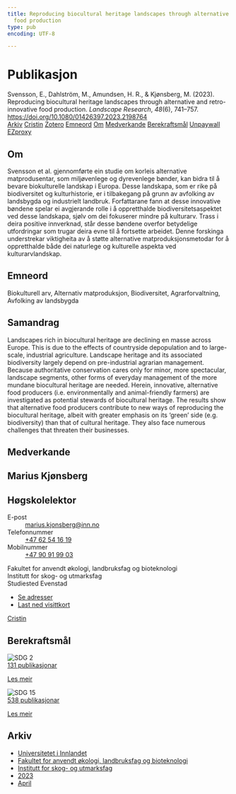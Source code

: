 ```yaml
---
title: Reproducing biocultural heritage landscapes through alternative and retro-innovative
  food production
type: pub
encoding: UTF-8

---
```

<h1>Publikasjon</h1>
<article id="csl-bib-container-24XMB9HM" class="csl-bib-container">
  <div class="csl-bib-body"> <div class="csl-entry">Svensson, E., Dahlström, M., Amundsen, H. R., &#38; Kjønsberg, M. (2023). Reproducing biocultural heritage landscapes through alternative and retro-innovative food production. <i>Landscape Research</i>, <i>48</i>(6), 741–757. <a href="https://doi.org/10.1080/01426397.2023.2198764">https://doi.org/10.1080/01426397.2023.2198764</a></div> </div>
  <div class="csl-bib-buttons">
    <a href="#taxonomy-article-24XMB9HM" alt="archive" class="csl-bib-button">Arkiv</a>
    <a href="https://app.cristin.no/results/show.jsf?id=2140333" alt="Cristin" class="csl-bib-button">Cristin</a>
    <a href="http://zotero.org/groups/5881554/items/24XMB9HM" alt="Zotero" class="csl-bib-button">Zotero</a>
    <a href="#keywords-article-24XMB9HM" alt="keywords" class="csl-bib-button">Emneord</a>
    <a href="#about-article-24XMB9HM" alt="about_pub" class="csl-bib-button">Om</a>
    <a href="#contributors-article-24XMB9HM" alt="contributors" class="csl-bib-button">Medverkande</a>
    <a href="#sdg-article-24XMB9HM" alt="sdg" class="csl-bib-button">Berekraftsmål</a>
    <a href="https://www.tandfonline.com/doi/pdf/10.1080/01426397.2023.2198764?needAccess=true&amp;role=button" alt="Unpaywall" class="csl-bib-button">Unpaywall</a>
    <a href="https://www.tandfonline.com/doi/pdf/10.1080/01426397.2023.2198764?needAccess=true&amp;role=button" alt="EZproxy" class="csl-bib-button">EZproxy</a>
  </div>
  <div id="csl-bib-meta-container-24XMB9HM"></div>
</article>
<div id="csl-bib-meta-24XMB9HM" class="csl-bib-meta">
  <article id="about-article-24XMB9HM" class="about_pub-article">
    <h1>Om</h1>
    Svensson et al. gjennomførte ein studie om korleis alternative matprodusentar, som miljøvenlege og dyrevenlege bønder, kan bidra til å bevare biokulturelle landskap i Europa. Desse landskapa, som er rike på biodiversitet og kulturhistorie, er i tilbakegang på grunn av avfolking av landsbygda og industrielt landbruk. Forfattarane fann at desse innovative bøndene spelar ei avgjerande rolle i å oppretthalde biodiversitetsaspektet ved desse landskapa, sjølv om dei fokuserer mindre på kulturarv. Trass i deira positive innverknad, står desse bøndene overfor betydelige utfordringar som trugar deira evne til å fortsette arbeidet. Denne forskinga understrekar viktigheita av å støtte alternative matproduksjonsmetodar for å oppretthalde både dei naturlege og kulturelle aspekta ved kulturarvlandskap.
  </article>
  <article id="keywords-article-24XMB9HM" class="keywords-article">
    <h1>Emneord</h1>
    Biokulturell arv, Alternativ matproduksjon, Biodiversitet, Agrarforvaltning, Avfolking av landsbygda
  </article>
  <article id="abstract-article-24XMB9HM" class="abstract-article">
    <h1>Samandrag</h1>
    Landscapes rich in biocultural heritage are declining en masse across Europe. This is due to the effects of countryside depopulation and to large-scale, industrial agriculture. Landscape heritage and its associated biodiversity largely depend on pre-industrial agrarian management. Because authoritative conservation cares only for minor, more spectacular, landscape segments, other forms of everyday management of the more mundane biocultural heritage are needed. Herein, innovative, alternative food producers (i.e. environmentally and animal-friendly farmers) are investigated as potential stewards of biocultural heritage. The results show that alternative food producers contribute to new ways of reproducing the biocultural heritage, albeit with greater emphasis on its ‘green’ side (e.g. biodiversity) than that of cultural heritage. They also face numerous challenges that threaten their businesses.
  </article>
  <article id="contributors-article-24XMB9HM" class="contributors-article">
    <h1>Medverkande</h1>
    <div class="personas"> <div class="vrtx-hinn-person-card"> <div class="photo"> <i class="lar la-user-circle missing-person"></i> </div> <div class="info"> <hgroup><h1>Marius Kjønsberg</h1> <h2>Høgskolelektor</h2> </hgroup><dl> <dt>E-post</dt> <dd> <a href="mailto:marius.kjonsberg@inn.no">marius.kjonsberg@inn.no</a> </dd> <dt>Telefonnummer</dt> <dd><a href="tel:+4762541619"> +47 62 54 16 19 </a></dd> <dt>Mobilnummer</dt> <dd><a href="tel:+4790919903"> +47 90 91 99 03 </a></dd> </dl> <p> Fakultet for anvendt økologi, landbruksfag og bioteknologi<br> Institutt for skog- og utmarksfag<br> Studiested Evenstad </p> <ul class="vrtx-hinn-links"> <li><a href="https://www.inn.no/finn-en-ansatt/marius-kjonsberg.html#vrtx-hinn-addresses">Se adresser</a></li> <li><a href="https://www.inn.no/finn-en-ansatt/marius-kjonsberg.html?vrtx=vcf">Last ned visittkort</a></li> </ul> </div> </div> <a href="https://app.cristin.no/persons/show.jsf?id=546504" alt="Cristin URL" class="personas-cristin">Cristin</a> </div>
  </article>
  <article id="sdg-article-24XMB9HM" class="sdg-article">
    <h1>Berekraftsmål</h1>
    <div class="sdg-container"><div id="sdg2" class="sdg">
        <img src="{{< params subfolder >}}images/sdg/sdg02_nn.png" class="image" alt="SDG 2">
        <div class="sdg-overlay">
          <a href="/nn/archive/?key=?sdg=2#archive" class="sdg-publication-count"><span>131</span> publikasjonar</a>
          <p><a href="https://fn.no/om-fn/fns-baerekraftsmaal/utrydde-sult?lang=nno-NO" class="sdg-read-more">Les meir</a></p>
        </div>
      </div> <div id="sdg15" class="sdg">
        <img src="{{< params subfolder >}}images/sdg/sdg15_nn.png" class="image" alt="SDG 15">
        <div class="sdg-overlay">
          <a href="/nn/archive/?key=?sdg=15#archive" class="sdg-publication-count"><span>538</span> publikasjonar</a>
          <p><a href="https://fn.no/om-fn/fns-baerekraftsmaal/livet-paa-land?lang=nno-NO" class="sdg-read-more">Les meir</a></p>
        </div>
      </div></div>
  </article>
  <article id="taxonomy-article-24XMB9HM" class="taxonomy-article">
    <h1>Arkiv</h1>
    <ul>
      <li>
        <a href="/nn/archive/?key=3DCRN523">Universitetet i Innlandet</a>
      </li>
      <li>
        <a href="/nn/archive/?key=T77LXH6D">Fakultet for anvendt økologi, landbruksfag og bioteknologi</a>
      </li>
      <li>
        <a href="/nn/archive/?key=7TRARPE3">Institutt for skog- og utmarksfag</a>
      </li>
      <li>
        <a href="/nn/archive/?key=WXLLSUEU">2023</a>
      </li>
      <li>
        <a href="/nn/archive/?key=J3RKSNFL">April</a>
      </li>
    </ul>
  </article>
</div>
